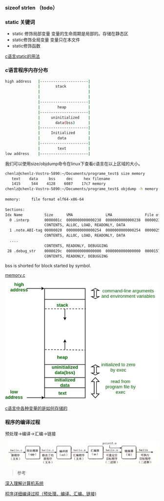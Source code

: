 

### sizeof strlen （todo）


### static 关键词
* static 修饰局部变量
  变量的生命周期是局部的。存储在静态区
* static修饰全局变量
  变量只在本文件
* static修饰函数
  
[c语言static的用法](https://blog.csdn.net/weixin_35756130/article/details/112115302)

### c语言程序内存分布

```bash
high address   |----------------------|
               |       stack          |
               |                      | 
               |                      |
               |----------------------|
               |        heap          |
               |----------------------|
               |     uninitialized    |
               |       data(bss)      |
               |----------------------|
               |     Initialized      |
               |        data          |
               |----------------------|
               |        text          |
low address    |----------------------|
```

我们可以使用size/objdump命令在linux下查看c语言在以上区域的大小。

```bash
chenlz@chenlz-Vostro-5890:~/Documents/programe_test$ size memory
   text    data     bss     dec     hex filename
   1415     544    4128    6087    17c7 memory
chenlz@chenlz-Vostro-5890:~/Documents/programe_test$ objdump -h memory

memory:     file format elf64-x86-64

Sections:
Idx Name          Size      VMA               LMA               File off  Algn
  0 .interp       0000001c  0000000000000238  0000000000000238  00000238  2**0
                  CONTENTS, ALLOC, LOAD, READONLY, DATA
  1 .note.ABI-tag 00000020  0000000000000254  0000000000000254  00000254  2**2
                  CONTENTS, ALLOC, LOAD, READONLY, DATA
  ....
                  CONTENTS, READONLY, DEBUGGING
 28 .debug_str    0000029c  0000000000000000  0000000000000000  00001578  2**0
                  CONTENTS, READONLY, DEBUGGING
```
bss is shorted for block started by symbol.


[memory.c](../c/memory.c)

![memroyLayOutC's Picture](../pic/memoryLayoutC.jpg)

[c语言中各种变量的是如何存储的](https://blog.csdn.net/weixin_42400669/article/details/117021980)


### 程序的编译过程

预处理->编译->汇编->链接

![compile_process](../pic/doc/c/compile_process.png)


> 参考

[深入理解计算机系统](https://github.com/tgut/books/blob/master/computer_basic/Computer%20Systems%20-%20A%20Programmer's%20Perspective%20(2nd).pdf)

[程序详细编译过程（预处理、编译、汇编、链接)](https://zhuanlan.zhihu.com/p/476697014?utm_campaign=shareopn&utm_medium=social&utm_oi=588072105724088320&utm_psn=1631984361023930368&utm_source=wechat_session)